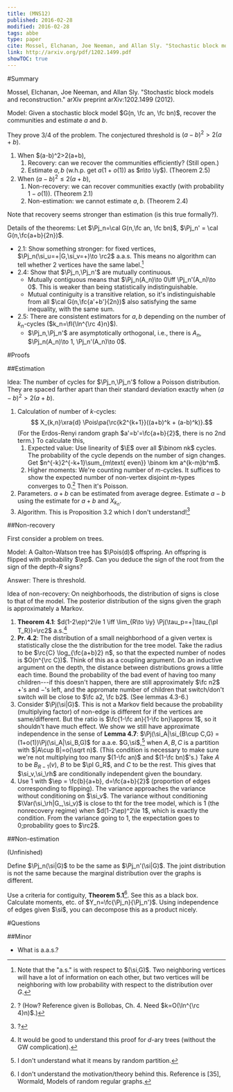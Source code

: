 ```yaml
---
title: (MNS12) 
published: 2016-02-28
modified: 2016-02-28
tags: abbe
type: paper
cite: Mossel, Elchanan, Joe Neeman, and Allan Sly. "Stochastic block models and reconstruction." arXiv preprint arXiv:1202.1499 (2012).
link: http://arxiv.org/pdf/1202.1499.pdf
showTOC: true
---
```


#Summary

Mossel, Elchanan, Joe Neeman, and Allan Sly. "Stochastic block models and reconstruction." arXiv preprint arXiv:1202.1499 (2012).

Model: Given a stochastic block model $G(n, \fc an, \fc bn)$, recover the communities and estimate $a$ and $b$.

They prove 3/4 of the problem. The conjectured threshold is $(a-b)^2>2(a+b)$.

1. When $(a-b)^2>2(a+b),
    1. Recovery: can we recover the communities efficiently? (Still open.)
	2. Estimate $a,b$ (w.h.p. get $a(1+o(1))$ as $n\to \iy$). (Theorem 2.5)
2. When $(a-b)^2\le 2(a+b)$,
    1. Non-recovery: we can recover communities exactly (with probability $1-o(1)$). (Theorem 2.1)
	2. Non-estimation: we cannot estimate $a,b$. (Theorem 2.4)

Note that recovery seems stronger than estimation (is this true formally?).

Details of the theorems: Let $\Pj_n=\cal G(n,\fc an, \fc bn)$, $\Pj_n' = \cal G(n,\fc{a+b}{2n})$.

* 2.1: Show something stronger: for fixed vertices, $\Pj_n(\si_u=+|G,\si_v=+)\to \rc2$ a.a.s. This means no algorithm can tell whether 2 vertices have the same label.[^f1]
* 2.4: Show that $\Pj_n,\Pj_n'$ are mutually continuous.
    * Mutually contiguous means that $\Pj_n(A_n)\to 0\iff \Pj_n'(A_n)\to 0$. This is weaker than being statistically indistinguishable.
	* Mutual continiguity is a transitive relation, so it's indistinguishable from all $\cal G(n,\fc{a'+b'}{2n})$ also satisfying the same inequality, with the same sum.
* 2.5: There are consistent estimators for $a,b$ depending on the number of $k_n$-cycles ($k_n=\fl{\ln^{\rc 4}n}$).
    * $\Pj_n,\Pj_n'$ are asymptotically orthogonal, i.e., there is $A_n$, $\Pj_n(A_n)\to 1, \Pj_n'(A_n)\to 0$.

[^f1]: Note that the "a.s." is with respect to $(\si,G)$. Two neighboring vertices will have a lot of information on each other, but two vertices will be neighboring with low probability with respect to the distribution over $G$.

#Proofs

##Estimation

Idea: The number of cycles for $\Pj_n,\Pj_n'$ follow a Poisson distribution. They are spaced farther apart than their standard deviation exactly when $(a-b)^2>2(a+b)$.

1.  Calculation of number of $k$-cycles:
    $$ X_{k,n}\xra{d} \Pois\pa{\rc{k2^{k+1}}((a+b)^k + (a-b)^k)}.$$
	(For the Erdos-Renyi random graph $a'=b'=\fc{a+b}{2}$, there is no 2nd term.)
	To calculate this,
	1.  Expected value: Use linearity of $\E$ over all $\binom nk$ cycles. The probability of the cycle depends on the number of sign changes. Get $n^{-k}2^{-k+1}\sum_{m\text{ even}} \binom km a^{k-m}b^m$.
	2.  Higher moments: We're counting number of $m$-cycles. It suffices to show the expected number of non-vertex disjoint $m$-types converges to 0.[^q1] Then it's Poisson.
2.  Parameters. $a+b$ can be estimated from average degree. Estimate $a-b$ using the estimate for $a+b$ and $X_{k_n}$.
3.  Algorithm. This is Proposition 3.2 which I don't understand![^q2]

[^q1]: ? (How? Reference given is Bollobas, Ch. 4. Need $k=O(\ln^{\rc 4}n)$.)
[^q2]: ?

##Non-recovery

First consider a problem on trees.

Model: A Galton-Watson tree has $\Pois(d)$ offspring. An offspring is flipped with probability $\ep$. Can you deduce the sign of the root from the sign of the depth-$R$ signs?

Answer: There is threshold.

Idea of non-recovery: On neighborhoods, the distribution of signs is close to that of the model. The posterior distribution of the signs given the graph is approximately a Markov.

1.  **Theorem 4.1**: $d(1-2\ep)^2\le 1 \iff \lim_{R\to \iy} \Pj(\tau_p=+|\tau_{\pl T_R})=\rc2$ a.s.[^q3]
2.  **Pr. 4.2**: The distribution of a small neighborhood of a given vertex is statistically close the the distribution for the tree model. Take the radius to be $\rc{C} \log_{\fc{a+b}2} n$, so that the expected number of nodes is $O(n^{\rc C})$. Think of this as a coupling argument. Do an inductive argument on the depth, the distance between distributions grows a little each time. Bound the probability of the bad event of having too many children---if this doesn't happen, there are still approximately $\fc n2$ $+$'s and $-$'s left, and the appromate number of children that switch/don't switch will be close to $\fc a2, \fc b2$. (See lemmas 4.3-6.)
3.  Consider $\Pj(\si|G)$. This is not a Markov field because the probability (multiplying factor) of non-edge is different for if the vertices are same/different. But the ratio is $\fc{1-\fc an}{1-\fc bn}\approx 1$, so it shouldn't have much effect. We show we still have approximate independence in the sense of **Lemma 4.7**: $\Pj(\si_A|\si_{B\cup C,G} = (1+o(1))\Pj(\si_A|\si_B,G)$ for a.a.e. $G,\si$,[^q4] when $A,B,C$ is a partition with $|A\cup B|=o(\sqrt n)$. (This condition is necessary to make sure we're not multiplying too many $(1-\fc an)$ and $(1-\fc bn)$'s.) Take $A$ to be $B_{R-1}(v)$, $B$ to be $\pl G_R$, and $C$ to be the rest. This gives that $\si_v,\si_\rh$ are conditionally independent given the boundary.
4.  Use 1 with $\ep = \fc{b}{a+b}, d=\fc{a+b}{2}$ (proportion of edges corresponding to flipping). The variance approaches the variance without conditioning on $\si_v$. The variance without conditioning $\Var(\si_\rh|G_,\si_v)$ is close to tht for the tree model, which is 1 (the nonrecovery regime) when $d(1-2\ep)^2\le 1$, which is exactly the condition. From the variance going to 1, the expectation goes to 0;probability goes to $\rc2$.

[^q3]: It would be good to understand this proof for $d$-ary trees (without the GW complication).
[^q4]: I don't understand what it means by random partition.

##Non-estimation

(Unfinished)

Define $\Pj_n(\si|G)$ to be the same as $\Pj_n'(\si|G)$. The joint distribution is not the same because the marginal distribution over the graphs is different.

Use a criteria for contiguity, **Theorem 5.1**[^q5]. See this as a black box. Calculate moments, etc. of $Y_n=\fc{\Pj_n}{\Pj_n'}$. Using independence of edges given $\si$, you can decompose this as a product nicely.

[^q5]: I don't understand the motivation/theory behind this. Reference is [35], Wormald, Models of random regular graphs.

#Questions

##Minor

* What is a.a.s.?


